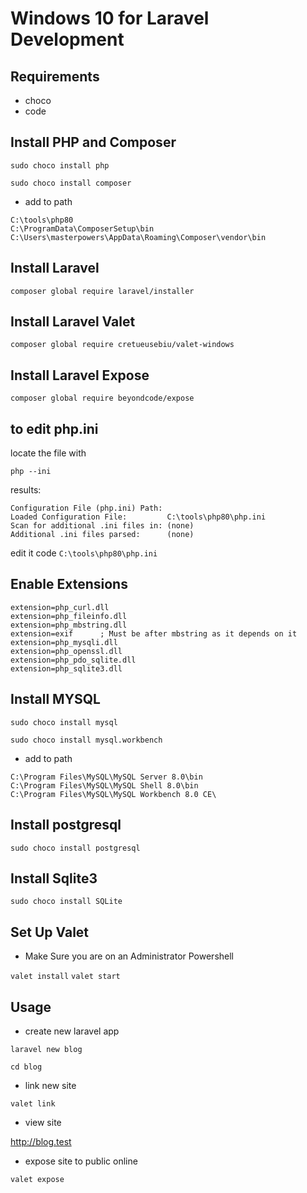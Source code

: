 # Windows 10 for Laravel Development

## Requirements

- choco
- code

## Install PHP and Composer

`sudo choco install php`

`sudo choco install composer`

- add to path

```
C:\tools\php80
C:\ProgramData\ComposerSetup\bin
C:\Users\masterpowers\AppData\Roaming\Composer\vendor\bin
```

## Install Laravel 

`composer global require laravel/installer`

## Install Laravel Valet

`composer global require cretueusebiu/valet-windows`

## Install Laravel Expose

`composer global require beyondcode/expose`

## to edit php.ini

locate the file with

`php --ini`

results:

```
Configuration File (php.ini) Path:
Loaded Configuration File:         C:\tools\php80\php.ini
Scan for additional .ini files in: (none)
Additional .ini files parsed:      (none)
```

edit it
code `C:\tools\php80\php.ini`

## Enable Extensions

```
extension=php_curl.dll
extension=php_fileinfo.dll
extension=php_mbstring.dll
extension=exif      ; Must be after mbstring as it depends on it
extension=php_mysqli.dll
extension=php_openssl.dll
extension=php_pdo_sqlite.dll
extension=php_sqlite3.dll
```

## Install MYSQL

`sudo choco install mysql`

`sudo choco install mysql.workbench`

- add to path

```
C:\Program Files\MySQL\MySQL Server 8.0\bin
C:\Program Files\MySQL\MySQL Shell 8.0\bin
C:\Program Files\MySQL\MySQL Workbench 8.0 CE\
```

## Install postgresql

`sudo choco install postgresql`

## Install Sqlite3

`sudo choco install SQLite`

## Set Up Valet
- Make Sure you are on an Administrator Powershell

`valet install`
`valet start`

## Usage

- create new laravel app

`laravel new blog`

`cd blog`

- link new site

`valet link`

- view site

http://blog.test

- expose site to public online

`valet expose`




